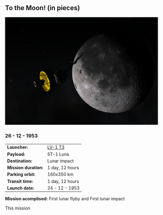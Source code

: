 ## To the Moon! (in pieces)

![](lunar-impact.png)
### 26 - 12 - 1953

|          |                |
|----------|----------------|
| **Launcher:** | [LV-1 T3](../lvs/lv1-t1) |
| **Payload:** | ST-1 Luna |
| **Destination:** | Lunar impact |
| **Mission duration:** | 1 day, 12 hours |
| **Parking orbit:**| 160x350 km |
| **Transit time:**| 1 day, 12 hours |
| **Launch date:**| 24 - 12 - 1953 |


**Mission acomplised:** First lunar flyby and First lunar impact

This mission 

